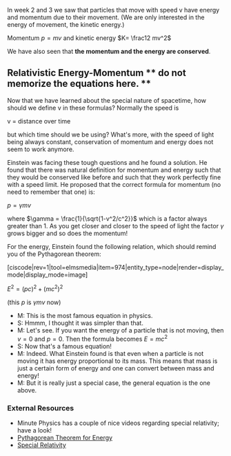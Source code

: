 In week 2 and 3 we saw that particles that move with speed v have energy and momentum due to their movement. (We are only interested in the energy of movement, the kinetic energy.)

Momentum $p=mv$ and kinetic energy $K= \frac12 mv^2$

We have also seen that **the momentum and the energy are conserved**.

## Relativistic Energy-Momentum \*\* do not memorize the equations here. \*\*

Now that we have learned about the special nature of spacetime, how should we define v in these formulas? Normally the speed is

v = distance over time

but which time should we be using? What's more, with the speed of light being always constant, conservation of momentum and energy does not seem to work anymore.

Einstein was facing these tough questions and he found a solution. He found that there was natural definition for momentum and energy such that they would be conserved like before and such that they work perfectly fine with a speed limit. He proposed that the correct formula for momentum (no need to remember that one) is:

$p = \gamma m v$

where $\gamma = \frac{1}{\sqrt{1-v^2/c^2}}$ which is a factor always greater than 1. As you get closer and closer to the speed of light the factor $\gamma$ grows bigger and so does the momentum!

For the energy, Einstein found the following relation, which should remind you of the Pythagorean theorem:

[ciscode|rev=1|tool=elmsmedia|item=974|entity_type=node|render=display_mode|display_mode=image]

$E^2 = (pc)^2+(mc^2)^2$

(this $p$ is $\gamma m v$ now)
- M: This is the most famous equation in physics.
- S: Hmmm, I thought it was simpler than that.
- M: Let's see. If you want the energy of a particle that is not moving, then $v=0$ and $p=0$. Then the formula becomes $E=mc^2$
- S: Now that's a famous equation!
- M: Indeed. What Einstein found is that even when a particle is not moving it has energy proportional to its mass. This means that mass is just a certain form of energy and one can convert between mass and energy!
- M: But it is really just a special case, the general equation is the one above.

### External Resources 

* Minute Physics has a couple of nice videos regarding special relativity; have a look! 
* <a href="http://www.youtube.com/watch?v=NnMIhxWRGNw&list=PLED25F943F8D6081C&index=4&feature=plcp" target="_blank">Pythagorean Theorem for Energy</a>
* <a href="http://www.youtube.com/watch?annotation_id=annotation_447492&feature=iv&index=1&list=PLED25F943F8D6081C&src_vid=hW7DW9NIO9M&v=ajhFNcUTJI0" target="_blank">Special Relativity</a>
